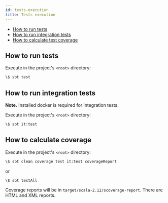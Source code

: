 ```yaml
---
id: tests-execution
title: Tests execution
---
```


- [How to run tests](#how-to-run-tests)  
- [How to run integration tests](#how-to-run-integration-tests)  
- [How to calculate test coverage](#how-to-calculate-test-coverage)  

## <a name="how-to-run-tests"></a> How to run tests

Execute in the project's `<root>` directory:  
```sh
\$ sbt test
```

## <a name="how-to-run-integration-tests"></a> How to run integration tests
**Note.** Installed docker is required for integration tests.

Execute in the project's `<root>` directory:
```sh
\$ sbt it:test
```

## <a name="how-to-calculate-test-coverage"></a> How to calculate coverage

Execute in the project's `<root>` directory:

```sh
\$ sbt clean coverage test it:test coverageReport
```
or 
```sh
\$ sbt testAll
```

Coverage reports will be in `target/scala-2.12/scoverage-report`. There are HTML and XML reports.  
